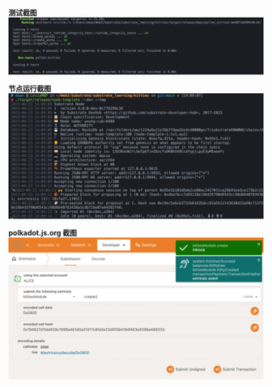 **测试截图**
![test](image-2.png)

**节点运行截图**
![node template](image.png)

**polkadot.js.org 截图**
![polkadotjs](image-1.png)
